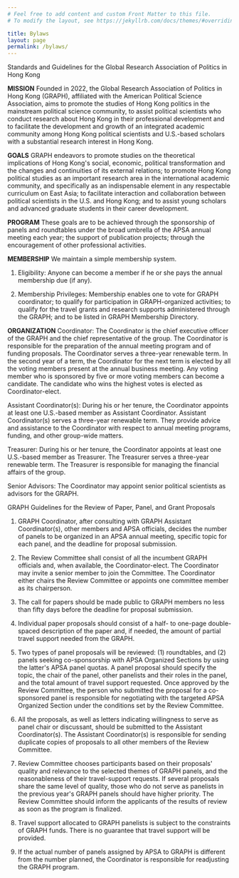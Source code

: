 ```yaml
---
# Feel free to add content and custom Front Matter to this file.
# To modify the layout, see https://jekyllrb.com/docs/themes/#overriding-theme-defaults

title: Bylaws
layout: page
permalink: /bylaws/
---
```


Standards and Guidelines for the Global Research Association of Politics in Hong Kong

**MISSION**
Founded in 2022, the Global Research Association of Politics in Hong Kong (GRAPH), affiliated with the American Political Science Association, aims to promote the studies of Hong Kong politics in the mainstream political science community, to assist political scientists who conduct research about Hong Kong in their professional development and to facilitate the development and growth of an integrated academic community among Hong Kong political scientists and U.S.-based scholars with a substantial research interest in Hong Kong.

**GOALS**
GRAPH endeavors to promote studies on the theoretical implications of Hong Kong's social, economic, political transformation and the changes and continuities of its external relations; to promote Hong Kong political studies as an important research area in the international academic community, and specifically as an indispensable element in any respectable curriculum on East Asia; to facilitate interaction and collaboration between political scientists in the U.S. and Hong Kong; and to assist young scholars and advanced graduate students in their career development.

**PROGRAM**
These goals are to be achieved through the sponsorship of panels and roundtables under the broad umbrella of the APSA annual meeting each year; the support of publication projects; through the encouragement of other professional activities.

**MEMBERSHIP**
We maintain a simple membership system. 

1. Eligibility: 
Anyone can become a member if he or she pays the annual membership due (if any). 

2. Membership Privileges:
Membership enables one to vote for GRAPH coordinator; to qualify for participation in GRAPH-organized activities; to qualify for the travel grants and research supports administered through the GRAPH; and to be listed in GRAPH Membership Directory.

**ORGANIZATION**
Coordinator:
The Coordinator is the chief executive officer of the GRAPH and the chief representative of the group. The Coordinator is responsible for the preparation of the annual meeting program and of funding proposals. The Coordinator serves a three-year renewable term. In the second year of a term, the Coordinator for the next term is elected by all the voting members present at the annual business meeting. Any voting member who is sponsored by five or more voting members can become a candidate. The candidate who wins the highest votes is elected as Coordinator-elect.

Assistant Coordinator(s): 
During his or her tenure, the Coordinator appoints at least one U.S.-based member as Assistant Coordinator. Assistant Coordinator(s) serves a three-year renewable term. They provide advice and assistance to the Coordinator with respect to annual meeting programs, funding, and other group-wide matters.

Treasurer:
During his or her tenure, the Coordinator appoints at least one U.S.-based member as Treasurer. The Treasurer serves a three-year renewable term. The Treasurer is responsible for managing the financial affairs of the group.

Senior Advisors:
The Coordinator may appoint senior political scientists as advisors for the GRAPH.


GRAPH Guidelines for the Review of Paper, Panel, and Grant Proposals 

1. GRAPH Coordinator, after consulting with GRAPH Assistant Coordinator(s), other members and APSA officials, decides the number of panels to be organized in an APSA annual meeting, specific topic for each panel, and the deadline for proposal submission.

2. The Review Committee shall consist of all the incumbent GRAPH officials and, when available, the Coordinator-elect. The Coordinator may invite a senior member to join the Committee. The Coordinator either chairs the Review Committee or appoints one committee member as its chairperson.

3. The call for papers should be made public to GRAPH members no less than fifty days before the deadline for proposal submission.

4. Individual paper proposals should consist of a half- to one-page double-spaced description of the paper and, if needed, the amount of partial travel support needed from the GRAPH.

5. Two types of panel proposals will be reviewed: (1) roundtables, and (2) panels seeking co-sponsorship with APSA Organized Sections by using the latter's APSA panel quotas. A panel proposal should specify the topic, the chair of the panel, other panelists and their roles in the panel, and the total amount of travel support requested. Once approved by the Review Committee, the person who submitted the proposal for a co-sponsored panel is responsible for negotiating with the targeted APSA Organized Section under the conditions set by the Review Committee.

6. All the proposals, as well as letters indicating willingness to serve as panel chair or discussant, should be submitted to the Assistant Coordinator(s). The Assistant Coordinator(s) is responsible for sending duplicate copies of proposals to all other members of the Review Committee.

7. Review Committee chooses participants based on their proposals' quality and relevance to the selected themes of GRAPH panels, and the reasonableness of their travel-support requests. If several proposals share the same level of quality, those who do not serve as panelists in the previous year's GRAPH panels should have higher priority. The Review Committee should inform the applicants of the results of review as soon as the program is finalized.

8. Travel support allocated to GRAPH panelists is subject to the constraints of GRAPH funds. There is no guarantee that travel support will be provided.

9. If the actual number of panels assigned by APSA to GRAPH is different from the number planned, the Coordinator is responsible for readjusting the GRAPH program.

